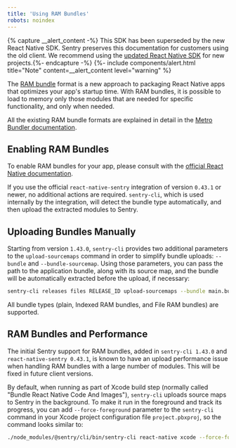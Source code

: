 ```yaml
---
title: 'Using RAM Bundles'
robots: noindex
---
```


{% capture __alert_content -%}
This SDK has been superseded by the new React Native SDK. Sentry preserves this documentation for customers using the old client. We recommend using the [updated React Native SDK](/platforms/react-native/) for new projects.{%- endcapture -%}
{%- include components/alert.html
    title="Note"
    content=__alert_content
    level="warning"
%}

The [RAM bundle](https://facebook.github.io/react-native/docs/performance#ram-bundles-inline-requires) format is a new approach to packaging React Native apps that optimizes your app's startup time. With RAM bundles, it is possible to load to memory only those modules that are needed for specific functionality, and only when needed.

All the existing RAM bundle formats are explained in detail in the [Metro Bundler documentation](https://facebook.github.io/metro/docs/en/bundling).

## Enabling RAM Bundles

To enable RAM bundles for your app, please consult with the [official React Native documentation](https://facebook.github.io/react-native/docs/performance#enable-the-ram-format).

If you use the official `react-native-sentry` integration of version `0.43.1` or newer, no additional actions are required. `sentry-cli`, which is used internally by the integration, will detect the bundle type automatically, and then upload the extracted modules to Sentry.

## Uploading Bundles Manually

Starting from version `1.43.0`, `sentry-cli` provides two additional parameters to the `upload-sourcemaps` command in order to simplify bundle uploads: `--bundle` and `--bundle-sourcemap`. Using those parameters, you can pass the path to the application bundle, along with its source map, and the bundle will be automatically extracted before the upload, if necessary:

```sh
sentry-cli releases files RELEASE_ID upload-sourcemaps --bundle main.bundle --bundle-sourcemap main.bundle.map
```

All bundle types (plain, Indexed RAM bundles, and File RAM bundles) are supported.

## RAM Bundles and Performance

The initial Sentry support for RAM bundles, added in `sentry-cli 1.43.0` and `react-native-sentry 0.43.1`, is known to have an upload performance issue when handling RAM bundles with a large number of modules. This will be fixed in future client versions.

By default, when running as part of Xcode build step (normally called "Bundle React Native Code And Images"), `sentry-cli` uploads source maps to Sentry in the background. To make it run in the foreground and track its progress, you can add `--force-foreground` parameter to the `sentry-cli` command in your Xcode project configuration file `project.pbxproj`, so the command looks similar to:

```sh
./node_modules/@sentry/cli/bin/sentry-cli react-native xcode --force-foreground ../node_modules/react-native/scripts/react-native-xcode.sh
```
